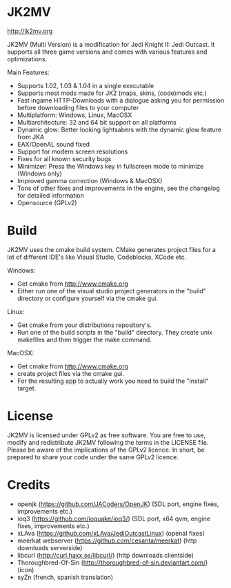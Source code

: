 # JK2MV
http://jk2mv.org

JK2MV (Multi Version) is a modification for Jedi Knight II: Jedi Outcast. It supports all three game versions and comes with various features and optimizations.

Main Features:
- Supports 1.02, 1.03 & 1.04 in a single executable
- Supports most mods made for JK2 (maps, skins, (code)mods etc.)
- Fast ingame HTTP-Downloads with a dialogue asking you for permission before downloading files to your computer
- Multiplatform: Windows, Linux, MacOSX
- Multiarchitecture: 32 and 64 bit support on all platforms
- Dynamic glow: Better looking lightsabers with the dynamic glow feature from JKA
- EAX/OpenAL sound fixed
- Support for modern screen resolutions
- Fixes for all known security bugs
- Minimizer: Press the Windows key in fullscreen mode to minimize (Windows only)
- Improved gamma correction (Windows & MacOSX)
- Tons of other fixes and improvements in the engine, see the changelog for detailed information
- Opensource (GPLv2)

# Build
JK2MV uses the cmake build system. CMake generates project files for a lot of different IDE's like Visual Studio, Codeblocks, XCode etc.

Windows:
* Get cmake from http://www.cmake.org
* Either run one of the visual studio project generators in the "build" directory or configure yourself via the cmake gui.

Linux:
* Get cmake from your distributions repository's.
* Run one of the build scripts in the "build" directory. They create unix makefiles and then trigger the make command.

MacOSX:
* Get cmake from http://www.cmake.org
* create project files via the cmake gui.
* For the resulting app to actually work you need to build the "install" target.

# License
JK2MV is licensed under GPLv2 as free software. You are free to use, modify and redistribute JK2MV following the terms in the LICENSE file. Please be aware of the implications of the GPLv2 licence. In short, be prepared to share your code under the same GPLv2 licence.

# Credits
- openjk (https://github.com/JACoders/OpenJK) (SDL port, engine fixes, improvements etc.)
- ioq3 (https://github.com/ioquake/ioq3/) (SDL port, x64 qvm, engine fixes, improvements etc.)
- xLAva (https://github.com/xLAva/JediOutcastLinux) (openal fixes)
- meerkat webserver (https://github.com/cesanta/meerkat) (http downloads serverside)
- libcurl (http://curl.haxx.se/libcurl/) (http downloads clientside)
- Thoroughbred-Of-Sin (http://thoroughbred-of-sin.deviantart.com/) (icon)
- syZn (french, spanish translation)